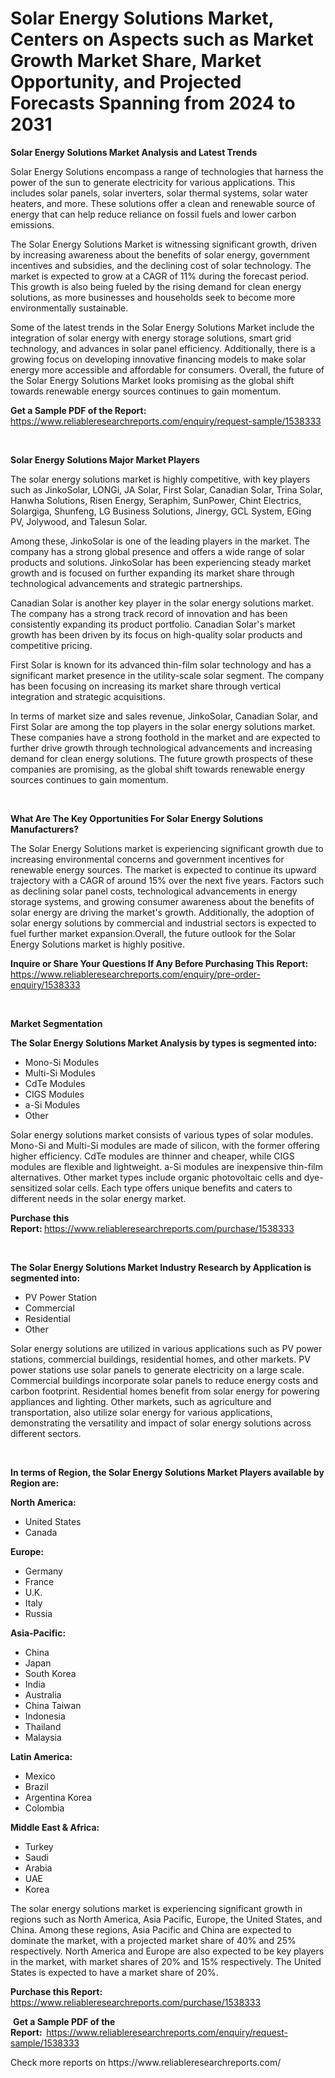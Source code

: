 <p><h1>Solar Energy Solutions Market, Centers on Aspects such as Market Growth Market Share, Market Opportunity, and Projected Forecasts Spanning from 2024 to 2031</h1></p><p><strong>Solar Energy Solutions Market Analysis and Latest Trends</strong></p>
<p><p>Solar Energy Solutions encompass a range of technologies that harness the power of the sun to generate electricity for various applications. This includes solar panels, solar inverters, solar thermal systems, solar water heaters, and more. These solutions offer a clean and renewable source of energy that can help reduce reliance on fossil fuels and lower carbon emissions.</p><p>The Solar Energy Solutions Market is witnessing significant growth, driven by increasing awareness about the benefits of solar energy, government incentives and subsidies, and the declining cost of solar technology. The market is expected to grow at a CAGR of 11% during the forecast period. This growth is also being fueled by the rising demand for clean energy solutions, as more businesses and households seek to become more environmentally sustainable.</p><p>Some of the latest trends in the Solar Energy Solutions Market include the integration of solar energy with energy storage solutions, smart grid technology, and advances in solar panel efficiency. Additionally, there is a growing focus on developing innovative financing models to make solar energy more accessible and affordable for consumers. Overall, the future of the Solar Energy Solutions Market looks promising as the global shift towards renewable energy sources continues to gain momentum.</p></p>
<p><strong>Get a Sample PDF of the Report:&nbsp;</strong> <a href="https://www.reliableresearchreports.com/enquiry/request-sample/1538333">https://www.reliableresearchreports.com/enquiry/request-sample/1538333</a></p>
<p>&nbsp;</p>
<p><strong>Solar Energy Solutions Major Market Players</strong></p>
<p><p>The solar energy solutions market is highly competitive, with key players such as JinkoSolar, LONGi, JA Solar, First Solar, Canadian Solar, Trina Solar, Hanwha Solutions, Risen Energy, Seraphim, SunPower, Chint Electrics, Solargiga, Shunfeng, LG Business Solutions, Jinergy, GCL System, EGing PV, Jolywood, and Talesun Solar.</p><p>Among these, JinkoSolar is one of the leading players in the market. The company has a strong global presence and offers a wide range of solar products and solutions. JinkoSolar has been experiencing steady market growth and is focused on further expanding its market share through technological advancements and strategic partnerships.</p><p>Canadian Solar is another key player in the solar energy solutions market. The company has a strong track record of innovation and has been consistently expanding its product portfolio. Canadian Solar's market growth has been driven by its focus on high-quality solar products and competitive pricing.</p><p>First Solar is known for its advanced thin-film solar technology and has a significant market presence in the utility-scale solar segment. The company has been focusing on increasing its market share through vertical integration and strategic acquisitions.</p><p>In terms of market size and sales revenue, JinkoSolar, Canadian Solar, and First Solar are among the top players in the solar energy solutions market. These companies have a strong foothold in the market and are expected to further drive growth through technological advancements and increasing demand for clean energy solutions. The future growth prospects of these companies are promising, as the global shift towards renewable energy sources continues to gain momentum.</p></p>
<p>&nbsp;</p>
<p><strong>What Are The Key Opportunities For Solar Energy Solutions Manufacturers?</strong></p>
<p><p>The Solar Energy Solutions market is experiencing significant growth due to increasing environmental concerns and government incentives for renewable energy sources. The market is expected to continue its upward trajectory with a CAGR of around 15% over the next five years. Factors such as declining solar panel costs, technological advancements in energy storage systems, and growing consumer awareness about the benefits of solar energy are driving the market's growth. Additionally, the adoption of solar energy solutions by commercial and industrial sectors is expected to fuel further market expansion.Overall, the future outlook for the Solar Energy Solutions market is highly positive.</p></p>
<p><strong>Inquire or Share Your Questions If Any Before Purchasing This Report:</strong> <a href="https://www.reliableresearchreports.com/enquiry/pre-order-enquiry/1538333">https://www.reliableresearchreports.com/enquiry/pre-order-enquiry/1538333</a></p>
<p>&nbsp;</p>
<p><strong>Market Segmentation</strong></p>
<p><strong>The Solar Energy Solutions Market Analysis by types is segmented into:</strong></p>
<p><ul><li>Mono-Si Modules</li><li>Multi-Si Modules</li><li>CdTe Modules</li><li>CIGS Modules</li><li>a-Si Modules</li><li>Other</li></ul></p>
<p><p>Solar energy solutions market consists of various types of solar modules. Mono-Si and Multi-Si modules are made of silicon, with the former offering higher efficiency. CdTe modules are thinner and cheaper, while CIGS modules are flexible and lightweight. a-Si modules are inexpensive thin-film alternatives. Other market types include organic photovoltaic cells and dye-sensitized solar cells. Each type offers unique benefits and caters to different needs in the solar energy market.</p></p>
<p><strong>Purchase this Report:&nbsp;</strong><a href="https://www.reliableresearchreports.com/purchase/1538333">https://www.reliableresearchreports.com/purchase/1538333</a></p>
<p>&nbsp;</p>
<p><strong>The Solar Energy Solutions Market Industry Research by Application is segmented into:</strong></p>
<p><ul><li>PV Power Station</li><li>Commercial</li><li>Residential</li><li>Other</li></ul></p>
<p><p>Solar energy solutions are utilized in various applications such as PV power stations, commercial buildings, residential homes, and other markets. PV power stations use solar panels to generate electricity on a large scale. Commercial buildings incorporate solar panels to reduce energy costs and carbon footprint. Residential homes benefit from solar energy for powering appliances and lighting. Other markets, such as agriculture and transportation, also utilize solar energy for various applications, demonstrating the versatility and impact of solar energy solutions across different sectors.</p></p>
<p>&nbsp;</p>
<p><strong>In terms of Region, the Solar Energy Solutions Market Players available by Region are:</strong></p>
<p>
    <p> <strong> North America: </strong>
        <ul>
            <li>United States</li>
            <li>Canada</li>
        </ul>
        </p> 
    <p> <strong> Europe: </strong>
        <ul>
            <li>Germany</li>
            <li>France</li>
            <li>U.K.</li>
            <li>Italy</li>
            <li>Russia</li>
        </ul>
        </p> 
    <p> <strong> Asia-Pacific: </strong>
        <ul>
            <li>China</li>
            <li>Japan</li>
            <li>South Korea</li>
            <li>India</li>
            <li>Australia</li>
            <li>China Taiwan</li>
            <li>Indonesia</li>
            <li>Thailand</li>
            <li>Malaysia</li>
        </ul>
        </p> 
    <p> <strong> Latin America: </strong>
        <ul>
            <li>Mexico</li>
            <li>Brazil</li>
            <li>Argentina Korea</li>
            <li>Colombia</li>
        </ul>
        </p> 
    <p> <strong> Middle East & Africa: </strong>
        <ul>
            <li>Turkey</li>
            <li>Saudi</li>
            <li>Arabia</li>
            <li>UAE</li>
            <li>Korea</li>
        </ul>
    </p>
    </p>
<p><p>The solar energy solutions market is experiencing significant growth in regions such as North America, Asia Pacific, Europe, the United States, and China. Among these regions, Asia Pacific and China are expected to dominate the market, with a projected market share of 40% and 25% respectively. North America and Europe are also expected to be key players in the market, with market shares of 20% and 15% respectively. The United States is expected to have a market share of 20%.</p></p>
<p><strong>Purchase this Report: </strong><a href="https://www.reliableresearchreports.com/purchase/1538333">https://www.reliableresearchreports.com/purchase/1538333</a></p>
<p>&nbsp;<strong>Get a Sample PDF of the Report:&nbsp;&nbsp;</strong><a href="https://www.reliableresearchreports.com/enquiry/request-sample/1538333">https://www.reliableresearchreports.com/enquiry/request-sample/1538333</a></p>
<p><strong></strong></p>
<p>Check more reports on https://www.reliableresearchreports.com/</p>